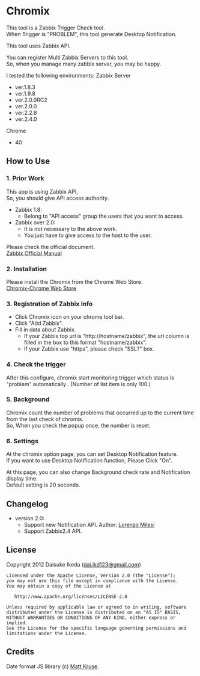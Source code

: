 Chromix
==========

This tool is a Zabbix Trigger Check tool.  
When Trigger is "PROBLEM", this tool generate Desktop Notification.

This tool uses Zabbix API.

You can register Multi Zabbix Servers to this tool.  
So, when you manage many zabbix server, you may be happy.

I tested the following environments:
Zabbix Server
 - ver.1.8.3
 - ver.1.9.8
 - ver.2.0.0RC2
 - ver.2.0.0
 - ver.2.2.8
 - ver.2.4.0

Chrome
 - 40

How to Use
-----------

### 1. Prior Work

This app is using Zabbix API,  
So, you should give API access authority.

* Zabbix 1.8:
    * Belong to "API access" group the users that you want to access.
* Zabbix over 2.0:
    * It is not necessary to the above work.
    * You just have to give access to the host to the user.

Please check the official document.  
[Zabbix Official Manual](http://www.zabbix.com/documentation/)

### 2. Installation

Please install the Chromix from the Chrome Web Store.  
[Chromix-Chrome Web Store](https://chrome.google.com/webstore/detail/odjpdjeegacmncmodjbeboldofhljjjf,"Chromix")

### 3. Registration of Zabbix info

* Click Chromix icon on your chrome tool bar.
* Click "Add Zabbix".
* Fill in data about Zabbix.
    * If your Zabbix top url is "http://hostname/zabbix", the url column is filled in the box to this format "hostname/zabbix". 
    * If your Zabbix use "https", please check "SSL?" box.

### 4. Check the trigger

After this configure, chromix start monitoring trigger which status is "problem" automatically .
(Number of list item is only 100.)

### 5. Background

Chromix count the number of problems that occurred up to the current time from the last check of chromix.  
So, When you check the popup once, the number is reset.

### 6. Settings

At the chromix option page, you can set Desktop Notification feature.  
If you want to use Desktop Notification function, Please Click "On".

At this page, you can also change Background check rate and Notification display time.  
Default setting is 20 seconds.

Changelog
---------
* version 2.0:
    * Support new Notification API. Author: [Lorenzo Milesi](https://github.com/maxxer)
    * Support Zabbix2.4 API.
 
License
-------
Copyright 2012 Daisuke Ikeda (dai.ikd123@gmail.com)

    Licensed under the Apache License, Version 2.0 (the "License");
    you may not use this file except in compliance with the License.
    You may obtain a copy of the License at

       http://www.apache.org/licenses/LICENSE-2.0

    Unless required by applicable law or agreed to in writing, software
    distributed under the License is distributed on an "AS IS" BASIS,
    WITHOUT WARRANTIES OR CONDITIONS OF ANY KIND, either express or implied.
    See the License for the specific language governing permissions and
    limitations under the License.

Credits
-------
Date format JS library (c) [Matt Kruse](http://www.javascripttoolbox.com/lib/date/index.php).
